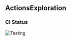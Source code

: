 
## ActionsExploration

### CI Status

![Testing](https://github.com/cs220s25/Clare_cicd/actions/workflows/run_tests.yml/badge.svg)


